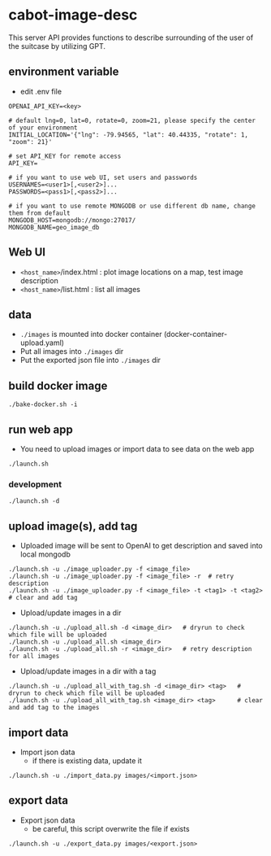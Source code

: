 # cabot-image-desc

This server API provides functions to describe surrounding of the user of the suitcase by utilizing GPT.

## environment variable

- edit .env file

```
OPENAI_API_KEY=<key>

# default lng=0, lat=0, rotate=0, zoom=21, please specify the center of your environment
INITIAL_LOCATION='{"lng": -79.94565, "lat": 40.44335, "rotate": 1, "zoom": 21}'

# set API_KEY for remote access
API_KEY=

# if you want to use web UI, set users and passwords
USERNAMES=<user1>[,<user2>]...
PASSWORDS=<pass1>[,<pass2>]...

# if you want to use remote MONGODB or use different db name, change them from default
MONGODB_HOST=mongodb://mongo:27017/
MONGODB_NAME=geo_image_db
```

## Web UI

- `<host_name>`/index.html : plot image locations on a map, test image description
- `<host_name>`/list.html : list all images

## data

- `./images` is mounted into docker container (docker-container-upload.yaml)
- Put all images into `./images` dir
- Put the exported json file into `./images` dir

## build docker image

```
./bake-docker.sh -i
```

## run web app

- You need to upload images or import data to see data on the web app

```
./launch.sh
```

### development

```
./launch.sh -d
```

## upload image(s), add tag

- Uploaded image will be sent to OpenAI to get description and saved into local mongodb

```
./launch.sh -u ./image_uploader.py -f <image_file>
./launch.sh -u ./image_uploader.py -f <image_file> -r  # retry description
./launch.sh -u ./image_uploader.py -f <image_file> -t <tag1> -t <tag2> # clear and add tag
```

- Upload/update images in a dir
```
./launch.sh -u ./upload_all.sh -d <image_dir>   # dryrun to check which file will be uploaded
./launch.sh -u ./upload_all.sh <image_dir>
./launch.sh -u ./upload_all.sh -r <image_dir>   # retry description for all images
```

- Upload/update images in a dir with a tag
```
./launch.sh -u ./upload_all_with_tag.sh -d <image_dir> <tag>   # dryrun to check which file will be uploaded
./launch.sh -u ./upload_all_with_tag.sh <image_dir> <tag>      # clear and add tag to the images
```

## import data

- Import json data
  - if there is existing data, update it

```
./launch.sh -u ./import_data.py images/<import.json>
```

## export data

- Export json data
  - be careful, this script overwrite the file if exists

```
./launch.sh -u ./export_data.py images/<export.json>
```
